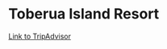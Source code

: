 # Toberua Island Resort

[Link to TripAdvisor](https://www.tripadvisor.com/Hotel_Review-g294331-d312122-Reviews-Tokoriki_Island_Resort-Tokoriki_Island_Mamanuca_Islands.html)